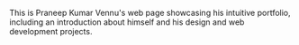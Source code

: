 This is Praneep Kumar Vennu's web page showcasing his intuitive portfolio, including an introduction about himself and his design and web development projects.
